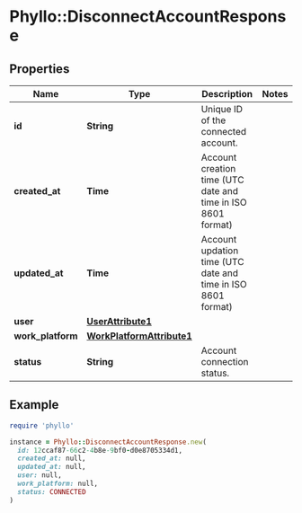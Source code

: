 # Phyllo::DisconnectAccountResponse

## Properties

| Name | Type | Description | Notes |
| ---- | ---- | ----------- | ----- |
| **id** | **String** | Unique ID of the connected account. |  |
| **created_at** | **Time** | Account creation time (UTC date and time in ISO 8601 format) |  |
| **updated_at** | **Time** | Account updation time (UTC date and time in ISO 8601 format) |  |
| **user** | [**UserAttribute1**](UserAttribute1.md) |  |  |
| **work_platform** | [**WorkPlatformAttribute1**](WorkPlatformAttribute1.md) |  |  |
| **status** | **String** | Account connection status. |  |

## Example

```ruby
require 'phyllo'

instance = Phyllo::DisconnectAccountResponse.new(
  id: 12ccaf87-66c2-4b8e-9bf0-d0e8705334d1,
  created_at: null,
  updated_at: null,
  user: null,
  work_platform: null,
  status: CONNECTED
)
```

